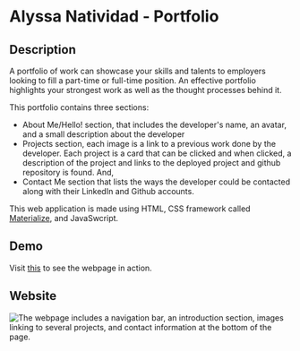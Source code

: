# Alyssa Natividad - Portfolio

## Description

A portfolio of work can showcase your skills and talents to employers looking to fill a part-time or full-time position. An effective portfolio highlights your strongest work as well as the thought processes behind it.

This portfolio contains three sections:

- About Me/Hello! section, that includes the developer's name, an avatar, and a small description about the developer
- Projects section, each image is a link to a previous work done by the developer. Each project is a card that can be clicked and when clicked, a description of the project and links to the deployed project and github repository is found. And,
- Contact Me section that lists the ways the developer could be contacted along with their LinkedIn and Github accounts.

This web application is made using HTML, CSS framework called [Materialize](https://materializecss.com/), and JavaSwcript. 

## Demo

Visit [this](https://alainatividad.github.io/Portfolio-Alyssa-Natividad/) to see the webpage in action.

## Website

![The webpage includes a navigation bar, an introduction section, images linking to several projects, and contact information at the bottom of the page.](./Assets/img/webpage.gif)
